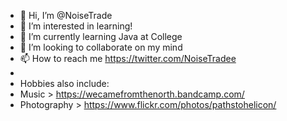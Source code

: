 - 👋 Hi, I’m @NoiseTrade
- 👀 I’m interested in learning!
- 🌱 I’m currently learning Java at College
- 💞️ I’m looking to collaborate on my mind
- 📫 How to reach me https://twitter.com/NoiseTradee
-
- Hobbies also include: 
- Music > https://wecamefromthenorth.bandcamp.com/
- Photography > https://www.flickr.com/photos/pathstohelicon/

<!---
NoiseTrade/NoiseTrade is a ✨ special ✨ repository because its `README.md` (this file) appears on your GitHub profile.
You can click the Preview link to take a look at your changes.
--->
